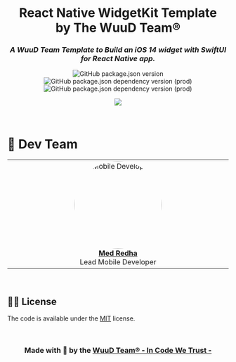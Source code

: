 <div>
    <p align="center">
        <h1 align="center">
            <b align="center">React Native WidgetKit Template</b>
            <br />
            <b align="center">by The WuuD Team® </b>
        </h1>
        <h3 align="center">
            <i align="center">A WuuD Team Template to Build an iOS 14 widget with SwiftUI for React Native app.</i>
        </h3>
    </p>
</div>

<p align="center">
    <img alt="GitHub package.json version" src="https://img.shields.io/github/package-json/v/MedRedha/RN-Widget-Template?style=flat&color=blueviolet&logo=GitHub&label=Version" />
    <img alt="GitHub package.json dependency version (prod)" src="https://img.shields.io/github/package-json/dependency-version/MedRedha/RN-Widget-Template/react-native?style=flat&logo=React&label=React%20Native" />
    <img alt="GitHub package.json dependency version (prod)" src="https://img.shields.io/github/package-json/dependency-version/MedRedha/RN-Widget-Template/dev/typescript?style=flat&color=informational&logo=TypeScript&label=TypeScript" />
</p>

<p align="center"> 
  <img src="https://cdn.freebiesbug.com/wp-content/uploads/2020/06/apple-widgets-ui.png" />
</p>

<br />

# 💪 Dev Team
<table align="center">
<tbody>
  <div>
    <td align="center" valign="top" width="11%">
      <a href="https://github.com/MedRedha">
        <img
          alt="Mobile Developer"
          src="https://github.com/medredha.png?s=75"
          style="border-radius: 50%;"
          width="200"
          height="200"
        />
        <br />
        <b>Med Redha</b>
        <br />
      </a>
      	Lead Mobile Developer
    </td>
  </div>
</tbody>
</table>

<br />

## 👨‍⚖️ License
The code is available under the [MIT](https://github.com/WuuD-Team/RedhaBoilerplate/blob/main/LICENSE) license.

<br />

<h3 align="center">
  <b align="center">
  Made with 💖 by the
    <a href="https://wuud-team.com/">
      WuuD Team® - In Code We Trust -
    </a>
  </b>
</h3>
